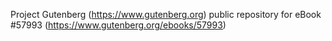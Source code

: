 Project Gutenberg (https://www.gutenberg.org) public repository for
eBook #57993 (https://www.gutenberg.org/ebooks/57993)
